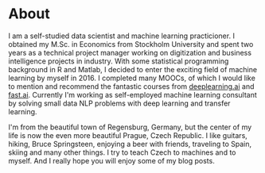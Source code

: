 # About

I am a self-studied data scientist and machine learning practicioner. I obtained my M.Sc. in Economics from Stockholm University and spent  two years as a technical project manager working on digitization and business intelligence projects in industry. With some statistical programming background in R and Matlab, I decided to enter the exciting field of machine learning by myself in 2016. I completed many MOOCs, of which I would like to mention and recommend the fantastic courses from [deeplearning.ai](https://www.deeplearning.ai/deep-learning-specialization/) and [fast.ai](https://www.fast.ai). Currently I'm working as self-employed machine learning consultant by solving small data NLP problems with deep learning and transfer learning. 

I'm from the beautiful town of Regensburg, Germany, but the center of my life is now the even more beautiful Prague, Czech Republic. I like guitars, hiking, Bruce Springsteen, enjoying a beer with friends, traveling to Spain, skiing and many other things. I try to teach Czech to machines and to myself. And I really hope you will enjoy some of my blog posts. 
